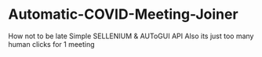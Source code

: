 # Automatic-COVID-Meeting-Joiner
How not to be late 
Simple SELLENIUM & AUToGUI API 
Also its just too many human clicks for 1 meeting 
